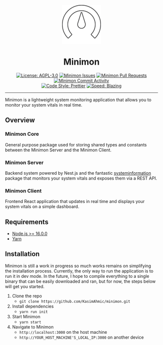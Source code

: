 <div align="center">
   <img src="./assets/minimon.png" />
   <h1 align="center">Minimon</h1>
</div>

<div align="center">

[![License: AGPL-3.0](https://img.shields.io/github/license/KasimAhmic/minimon)](https://github.com/KasimAhmic/minimon/blob/main/LICENSE)
[![Minimon Issues](https://img.shields.io/github/issues/KasimAhmic/minimon)](https://github.com/KasimAhmic/minimon/issues)
[![Minimon Pull Requests](https://img.shields.io/github/issues-pr/KasimAhmic/minimon)](https://github.com/KasimAhmic/minimon/pulls)
[![Minimon Commit Activity](https://img.shields.io/github/commit-activity/w/KasimAhmic/minimon)](https://github.com/KasimAhmic/minimon/commits/main)
<br />
[![Code Style: Prettier](https://img.shields.io/badge/code_style-prettier-ff69b4.svg)](https://github.com/prettier/prettier)
[![Speed: Blazing](https://img.shields.io/badge/speed-blazing%20%F0%9F%94%A5-brightgreen.svg)](https://twitter.com/acdlite/status/974390255393505280)

</div>

---

Minimon is a lightweight system monitoring application that allows you to monitor your system vitals in real time.

## Overview

### Minimon Core

General purpose package used for storing shared types and constants between the Minimon Server and the Minimon Client.

### Minimon Server

Backend system powered by Nest.js and the fantastic [systeminformation](https://github.com/sebhildebrandt/systeminformation) package that monitors your system vitals and exposes them via a REST API.

### Minimon Client

Frontend React application that updates in real time and displays your system vitals on a simple dashboard.

## Requirements

- [Node.js >= 16.0.0](https://nodejs.org/en/download/)
- [Yarn](https://classic.yarnpkg.com/lang/en/docs/install/)

## Installation

Minimon is still a work in progress so much works remains on simplifying the installation process. Currently, the only way to run the application is to run it in dev mode. In the future, I hope to compile everything to a single binary that can be easily downloaded and ran, but for now, the steps below will get you started.

1. Clone the repo
   - `git clone https://github.com/KasimAhmic/minimon.git`
2. Install dependencies
   - `yarn run init`
3. Start Minimon
   - `yarn start`
4. Navigate to Minimon
   - `http://localhost:3000` on the host machine
   - `http://YOUR_HOST_MACHINE'S_LOCAL_IP:3000` on another device
